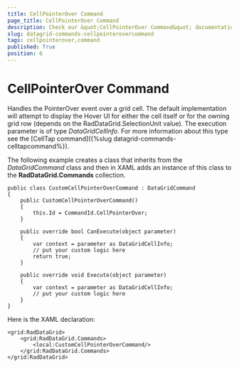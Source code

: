 ```yaml
---
title: CellPointerOver Command
page_title: CellPointerOver Command
description: Check our &quot;CellPointerOver Command&quot; documentation article for RadDataGrid for UWP control.
slug: datagrid-commands-cellpointerovercommand
tags: cellpointerover,command
published: True
position: 6
---
```


# CellPointerOver Command

Handles the PointerOver event over a grid cell. The default implementation will attempt to display the Hover UI for either the cell itself or for the owning grid row (depends on the RadDataGrid.SelectionUnit value). The execution parameter is of type *DataGridCellInfo*. For more information about this type see the [CellTap command]({%slug datagrid-commands-celltapcommand%}).

The following example creates a class that inherits from the *DataGridCommand* class and then in XAML adds an instance of this class to the **RadDataGrid.Commands** collection.

	public class CustomCellPointerOverCommand : DataGridCommand
	{
	    public CustomCellPointerOverCommand()
	    {
	        this.Id = CommandId.CellPointerOver;
	    }
	
	    public override bool CanExecute(object parameter)
	    {
	        var context = parameter as DataGridCellInfo;
	        // put your custom logic here
	        return true;
	    }
	
	    public override void Execute(object parameter)
	    {
	        var context = parameter as DataGridCellInfo;
	        // put your custom logic here               
	    }
	}

Here is the XAML declaration:

	<grid:RadDataGrid>
	    <grid:RadDataGrid.Commands>
	        <local:CustomCellPointerOverCommand/>
	    </grid:RadDataGrid.Commands>
	</grid:RadDataGrid>